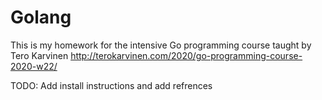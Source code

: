 # Golang
This is my homework for the intensive Go programming course taught by Tero Karvinen http://terokarvinen.com/2020/go-programming-course-2020-w22/

TODO: Add install instructions and add refrences
